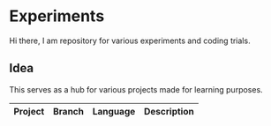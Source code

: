 # Experiments

Hi there, I am repository for various experiments and coding trials.  

## Idea 

This serves as a hub for various projects made for learning purposes. 

| Project | Branch | Language | Description |
| --- | --- | --- | --- |
<!-- (new_project_entry) -->